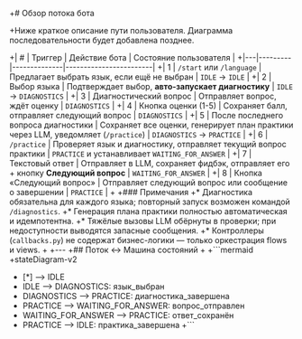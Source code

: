 +# Обзор потока бота

+Ниже краткое описание пути пользователя. Диаграмма последовательности будет добавлена позднее.

+| # | Триггер | Действие бота | Состояние пользователя |
+|---|---------|--------------|------------------------|
+| 1 | `/start` или `/language` | Предлагает выбрать язык, если ещё не выбран | `IDLE` → `IDLE` |
+| 2 | Выбор языка | Подтверждает выбор, **авто-запускает диагностику** | `IDLE` → `DIAGNOSTICS` |
+| 3 | Диагностический вопрос | Отправляет вопрос, ждёт оценку | `DIAGNOSTICS` |
+| 4 | Кнопка оценки (1-5) | Сохраняет балл, отправляет следующий вопрос | `DIAGNOSTICS` |
+| 5 | После последнего вопроса диагностики | Сохраняет все оценки, генерирует план практики через LLM, уведомляет (`/practice`) | `DIAGNOSTICS` → `PRACTICE` |
+| 6 | `/practice` | Проверяет язык и диагностику, отправляет текущий вопрос практики | `PRACTICE` и устанавливает `WAITING_FOR_ANSWER` |
+| 7 | Текстовый ответ | Отправляет в LLM, сохраняет фидбэк, отправляет его + кнопку **Следующий вопрос** | `WAITING_FOR_ANSWER` |
+| 8 | Кнопка «Следующий вопрос» | Отправляет следующий вопрос или сообщение о завершении | `PRACTICE` |
+
+### Примечания
+* Диагностика обязательна для каждого языка; повторный запуск возможен командой `/diagnostics`.
+* Генерация плана практики полностью автоматическая и идемпотентна.
+* Тяжёлые вызовы LLM обёрнуты в проверки; при недоступности выводятся запасные сообщения.
+* Контроллеры (`callbacks.py`) не содержат бизнес-логики — только оркестрация flows и views.
+
+---
+## Поток ↔️ Машина состояний
+
+```mermaid
+stateDiagram-v2
+    [*] --> IDLE
+    IDLE --> DIAGNOSTICS: язык_выбран
+    DIAGNOSTICS --> PRACTICE: диагностика_завершена
+    PRACTICE --> WAITING_FOR_ANSWER: вопрос_отправлен
+    WAITING_FOR_ANSWER --> PRACTICE: ответ_сохранён
+    PRACTICE --> IDLE: практика_завершена
+```
